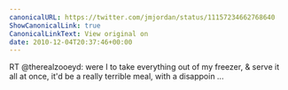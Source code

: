 ```yaml
---
canonicalURL: https://twitter.com/jmjordan/status/11157234662768640
ShowCanonicalLink: true
CanonicalLinkText: View original on
date: 2010-12-04T20:37:46+00:00
---
```

RT @therealzooeyd: were I to take everything out of my freezer, & serve it all at once, it'd be a really terrible meal, with a disappoin ...